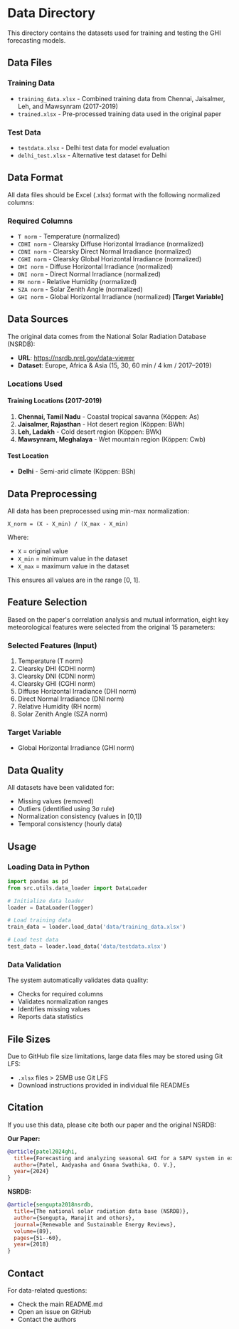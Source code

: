 # Data Directory

This directory contains the datasets used for training and testing the GHI forecasting models.

## Data Files

### Training Data
- `training_data.xlsx` - Combined training data from Chennai, Jaisalmer, Leh, and Mawsynram (2017-2019)
- `trained.xlsx` - Pre-processed training data used in the original paper

### Test Data
- `testdata.xlsx` - Delhi test data for model evaluation
- `delhi_test.xlsx` - Alternative test dataset for Delhi

## Data Format

All data files should be Excel (.xlsx) format with the following normalized columns:

### Required Columns
- `T norm` - Temperature (normalized)
- `CDHI norm` - Clearsky Diffuse Horizontal Irradiance (normalized)
- `CDNI norm` - Clearsky Direct Normal Irradiance (normalized) 
- `CGHI norm` - Clearsky Global Horizontal Irradiance (normalized)
- `DHI norm` - Diffuse Horizontal Irradiance (normalized)
- `DNI norm` - Direct Normal Irradiance (normalized)
- `RH norm` - Relative Humidity (normalized)
- `SZA norm` - Solar Zenith Angle (normalized)
- `GHI norm` - Global Horizontal Irradiance (normalized) **[Target Variable]**

## Data Sources

The original data comes from the National Solar Radiation Database (NSRDB):
- **URL**: https://nsrdb.nrel.gov/data-viewer
- **Dataset**: Europe, Africa & Asia (15, 30, 60 min / 4 km / 2017–2019)

### Locations Used

#### Training Locations (2017-2019)
1. **Chennai, Tamil Nadu** - Coastal tropical savanna (Köppen: As)
2. **Jaisalmer, Rajasthan** - Hot desert region (Köppen: BWh)  
3. **Leh, Ladakh** - Cold desert region (Köppen: BWk)
4. **Mawsynram, Meghalaya** - Wet mountain region (Köppen: Cwb)

#### Test Location
- **Delhi** - Semi-arid climate (Köppen: BSh)

## Data Preprocessing

All data has been preprocessed using min-max normalization:

```
X_norm = (X - X_min) / (X_max - X_min)
```

Where:
- `X` = original value
- `X_min` = minimum value in the dataset
- `X_max` = maximum value in the dataset

This ensures all values are in the range [0, 1].

## Feature Selection

Based on the paper's correlation analysis and mutual information, eight key meteorological features were selected from the original 15 parameters:

### Selected Features (Input)
1. Temperature (T norm)
2. Clearsky DHI (CDHI norm)
3. Clearsky DNI (CDNI norm)
4. Clearsky GHI (CGHI norm)
5. Diffuse Horizontal Irradiance (DHI norm)
6. Direct Normal Irradiance (DNI norm)
7. Relative Humidity (RH norm)
8. Solar Zenith Angle (SZA norm)

### Target Variable
- Global Horizontal Irradiance (GHI norm)

## Data Quality

All datasets have been validated for:
- Missing values (removed)
- Outliers (identified using 3σ rule)
- Normalization consistency (values in [0,1])
- Temporal consistency (hourly data)

## Usage

### Loading Data in Python

```python
import pandas as pd
from src.utils.data_loader import DataLoader

# Initialize data loader
loader = DataLoader(logger)

# Load training data
train_data = loader.load_data('data/training_data.xlsx')

# Load test data  
test_data = loader.load_data('data/testdata.xlsx')
```

### Data Validation

The system automatically validates data quality:
- Checks for required columns
- Validates normalization ranges
- Identifies missing values
- Reports data statistics

## File Sizes

Due to GitHub file size limitations, large data files may be stored using Git LFS:
- `.xlsx` files > 25MB use Git LFS
- Download instructions provided in individual file READMEs

## Citation

If you use this data, please cite both our paper and the original NSRDB:

**Our Paper:**
```bibtex
@article{patel2024ghi,
  title={Forecasting and analyzing seasonal GHI for a SAPV system in extreme Indian climatic regions},
  author={Patel, Aadyasha and Gnana Swathika, O. V.},
  year={2024}
}
```

**NSRDB:**
```bibtex
@article{sengupta2018nsrdb,
  title={The national solar radiation data base (NSRDB)},
  author={Sengupta, Manajit and others},
  journal={Renewable and Sustainable Energy Reviews},
  volume={89},
  pages={51--60},
  year={2018}
}
```

## Contact

For data-related questions:
- Check the main README.md
- Open an issue on GitHub
- Contact the authors